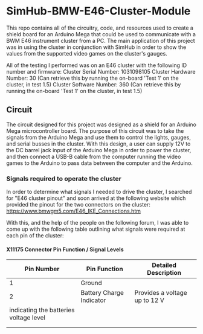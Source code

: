 # SimHub-BMW-E46-Cluster-Module
This repo contains all of the circuitry, code, and resources used to create a shield board for an Arduino Mega that could be used to communicate with a BWM E46 instrument cluster from a PC. The main application of this project was in using the cluster in conjunction with SimHub in order to show the values from the supported video games on the cluster's gauges. 

All of the testing I performed was on an E46 cluster with the following ID number and firmware:
Cluster Serial Number: 1031098105
Cluster Hardware Number: 30  (Can retrieve this by running the on-board 'Test 1' on the cluster, in test 1.5)
Cluster Software Number: 360 (Can retrieve this by running the on-board 'Test 1' on the cluster, in test 1.5)

## Circuit
The circuit designed for this project was designed as a shield for an Arduino Mega microcontroller board. The purpose of this circuit was to take the signals from the Arduino Mega and use them to control the lights, gauges, and serial busses in the cluster. With this design, a user can supply 12V to the DC barrel jack input of the Arduino Mega in order to power the cluster, and then connect a USB-B cable from the computer running the video games to the Arduino to pass data between the computer and the Arduino. 

### Signals required to operate the cluster
In order to determine what signals I needed to drive the cluster, I searched for "E46 cluster pinout" and soon arrived at the following website which provided the pinout for the two connectors on the cluster:
https://www.bmwgm5.com/E46_IKE_Connections.htm

With this, and the help of the people on the following forum, I was able to come up with the following table outlining what signals were required at each pin of the cluster:

#### X11175 Connector Pin Function / Signal Levels

| Pin Number | Pin Function             | Detailed Description                   |
| ---        | ---                      | ---                                    |
| 1          | Ground                   |                                        |
| 2          | Battery Charge Indicator | Provides a voltage up to 12 V 
                                          indicating the batteries voltage level|
|            |                          |  |
|            |                          |

